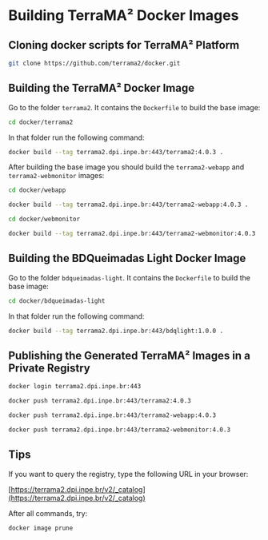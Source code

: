 # Building TerraMA² Docker Images


## Cloning docker scripts for  TerraMA² Platform

```bash
git clone https://github.com/terrama2/docker.git
```


## Building the TerraMA² Docker Image

Go to the folder `terrama2`. It contains the `Dockerfile` to build the base image:

```bash
cd docker/terrama2
```

In that folder run the following command:

```bash
docker build --tag terrama2.dpi.inpe.br:443/terrama2:4.0.3 .
```

After building the base image you should build the `terrama2-webapp` and `terrama2-webmonitor` images:

```bash
cd docker/webapp
```

```bash
docker build --tag terrama2.dpi.inpe.br:443/terrama2-webapp:4.0.3 .
```

```bash
cd docker/webmonitor
```

```bash
docker build --tag terrama2.dpi.inpe.br:443/terrama2-webmonitor:4.0.3 .
```

## Building the BDQueimadas Light Docker Image

Go to the folder `bdqueimadas-light`. It contains the `Dockerfile` to build the base image:

```bash
cd docker/bdqueimadas-light
```

In that folder run the following command:

```bash
docker build --tag terrama2.dpi.inpe.br:443/bdqlight:1.0.0 .
```

## Publishing the Generated TerraMA² Images in a Private Registry

```bash
docker login terrama2.dpi.inpe.br:443
```

```bash
docker push terrama2.dpi.inpe.br:443/terrama2:4.0.3
```

```bash
docker push terrama2.dpi.inpe.br:443/terrama2-webapp:4.0.3
```

```bash
docker push terrama2.dpi.inpe.br:443/terrama2-webmonitor:4.0.3
```


## Tips

If you want to query the registry, type the following URL in your browser:

[https://terrama2.dpi.inpe.br/v2/_catalog](https://terrama2.dpi.inpe.br/v2/_catalog)

After all commands, try:
```bash
docker image prune
```